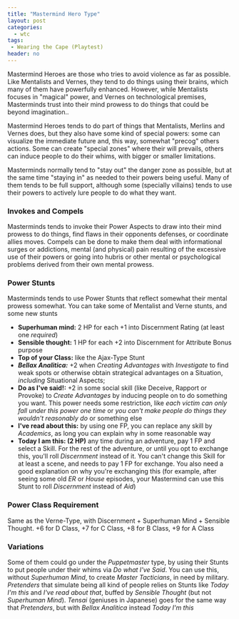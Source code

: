 ```yaml
---
title: "Mastermind Hero Type"
layout: post
categories:
  - wtc
tags:
 - Wearing the Cape (Playtest)
header: no
---
```


Mastermind Heroes are those who tries to avoid violence as far as possible. Like Mentalists and Vernes, they tend to do things using their brains, which many of them have powerfully enhanced. However, while Mentalists focuses in "magical" power, and Vernes on technological premises, Masterminds trust into their mind prowess to do things that could be beyond imagination..

Mastermind Heroes tends to do part of things that Mentalists, Merlins and Vernes does, but they also have some kind of special powers: some can visualize the immediate future and, this way, somewhat "precog" others actions. Some can create "special zones" where their will prevails, others can induce people to do their whims, with bigger or smaller limitations.

Masterminds normally tend to "stay out" the danger zone as possible, but at the same time "staying in" as needed to their powers being useful. Many of them tends to be full support, although some (specially villains) tends to use their powers to actively lure people to do what they want.

### Invokes and Compels

Masterminds tends to invoke their Power Aspects to draw into their mind prowess to do things, find flaws in their opponents defenses, or coordinate allies moves. Compels can be done to make them deal with informational surges or addictions, mental (and physical) pain resulting of the excessive use of their powers or going into hubris or other mental or psychological problems derived from their own mental prowess.

### Power Stunts

Masterminds tends to use Power Stunts that reflect somewhat their mental prowess somewhat. You can take some of Mentalist and Verne stunts, and some new stunts

+ __Superhuman mind:__ 2 HP for each +1 into Discernment Rating (at least one _required_)
+ __Sensible thought:__ 1 HP for each +2 into Discernment for Attribute Bonus purpose
+ __Top of your Class:__ like the Ajax-Type Stunt
+ ___Bellax Analitica:___ +2 when _Creating Advantages_ with _Investigate_ to find weak spots or otherwise obtain strategical advantages on a Situation, _including_ Situational Aspects;
+ __Do as I've said!:__ +2 in some social skill (like Deceive, Rapport or Provoke) to _Create Advantages_ by inducing people on to do something you want. This power needs some restriction, like _each victim can only fall under this power one time_ or _you can't make people do things they wouldn't reasonably do_ or something else
+ __I've read about this:__ by using one FP, you can replace any skill by _Academics_, as long you can explain why in some reasonable way
+ __Today I am this: (2 HP)__ any time during an adventure, pay 1 FP and select a Skill. For the rest of the adventure, or until you opt to exchange this, you'll roll _Discernment_ instead of it. You can't change this Skill for at least a scene, and needs to pay 1 FP for exchange. You also need a good explanation on why you're exchanging this (for example, after seeing some old _ER_ or _House_ episodes, your Mastermind can use this Stunt to roll _Discernment_ instead of _Aid_)

### Power Class Requirement

Same as the Verne-Type, with Discernment + Superhuman Mind + Sensible Thought. +6 for D Class, +7 for C Class, +8 for B Class, +9 for A Class

### Variations

Some of them could go under the _Puppetmaster_ type, by using their Stunts to put people under their whims via _Do what I've Said_. You can use this, without _Superhuman Mind_, to create _Master Tacticians_, in need by military. _Pretenders_ that simulate being all kind of people relies on Stunts like _Today I'm this_ and _I've read about that_, buffed by _Sensible Thought_ (but not _Superhuman Mind_). _Tensai_ (geniuses in Japanese) goes for the same way that _Pretenders_, but with _Bellax Analitica_ instead _Today I'm this_



